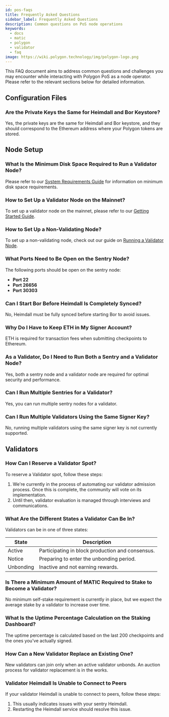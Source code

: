 ```yaml
---
id: pos-faqs
title: Frequently Asked Questions
sidebar_label: Frequently Asked Questions
description: Common questions on PoS node operations
keywords:
  - docs
  - matic
  - polygon
  - validator
  - faq
image: https://wiki.polygon.technology/img/polygon-logo.png
---
```


This FAQ document aims to address common questions and challenges you may encounter while interacting with Polygon PoS as a node operator. Please refer to the relevant sections below for detailed information.

## Configuration Files

### Are the Private Keys the Same for Heimdall and Bor Keystore?

Yes, the private keys are the same for Heimdall and Bor keystore, and they should correspond to the Ethereum address where your Polygon tokens are stored.

## Node Setup

### What Is the Minimum Disk Space Required to Run a Validator Node?

Please refer to our [System Requirements Guide](/pos/validator/validator-node-system-requirements.md) for information on minimum disk space requirements.

### How to Set Up a Validator Node on the Mainnet?

To set up a validator node on the mainnet, please refer to our [Getting Started Guide](/pos/operate/node/full-node-binaries.md).

### How to Set Up a Non-Validating Node?

To set up a non-validating node, check out our guide on [Running a Validator Node](/pos/operate/node/full-node-binaries.md).

### What Ports Need to Be Open on the Sentry Node?

The following ports should be open on the sentry node:

- **Port 22**
- **Port 26656**
- **Port 30303**

### Can I Start Bor Before Heimdall Is Completely Synced?

No, Heimdall must be fully synced before starting Bor to avoid issues.

### Why Do I Have to Keep ETH in My Signer Account?

ETH is required for transaction fees when submitting checkpoints to Ethereum.

### As a Validator, Do I Need to Run Both a Sentry and a Validator Node?

Yes, both a sentry node and a validator node are required for optimal security and performance.

### Can I Run Multiple Sentries for a Validator?

Yes, you can run multiple sentry nodes for a validator.

### Can I Run Multiple Validators Using the Same Signer Key?

No, running multiple validators using the same signer key is not currently supported.

## Validators

### How Can I Reserve a Validator Spot?

To reserve a Validator spot, follow these steps:

1. We're currently in the process of automating our validator admission process. Once this is complete, the community will vote on its implementation.
2. Until then, validator evaluation is managed through interviews and communications.

### What Are the Different States a Validator Can Be In?

Validators can be in one of three states:

| State     | Description                                                      |
| --------- | ---------------------------------------------------------------- |
| Active    | Participating in block production and consensus.                |
| Notice    | Preparing to enter the unbonding period.                        |
| Unbonding | Inactive and not earning rewards.                               |

### Is There a Minimum Amount of MATIC Required to Stake to Become a Validator?

No minimum self-stake requirement is currently in place, but we expect the average stake by a validator to increase over time.

### What Is the Uptime Percentage Calculation on the Staking Dashboard?

The uptime percentage is calculated based on the last 200 checkpoints and the ones you've actually signed.

### How Can a New Validator Replace an Existing One?

New validators can join only when an active validator unbonds. An auction process for validator replacement is in the works.

### Validator Heimdall Is Unable to Connect to Peers

If your validator Heimdall is unable to connect to peers, follow these steps:

1. This usually indicates issues with your sentry Heimdall.
2. Restarting the Heimdall service should resolve this issue.
